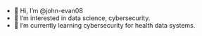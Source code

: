 - 👋 Hi, I’m @john-evan08
- 👀 I’m interested in data science, cybersecurity.
- 🌱 I’m currently learning cybersecurity for health data systems.

<!---
john-evan08/john-evan08 is a ✨ special ✨ repository because its `README.md` (this file) appears on your GitHub profile.
You can click the Preview link to take a look at your changes.
--->
